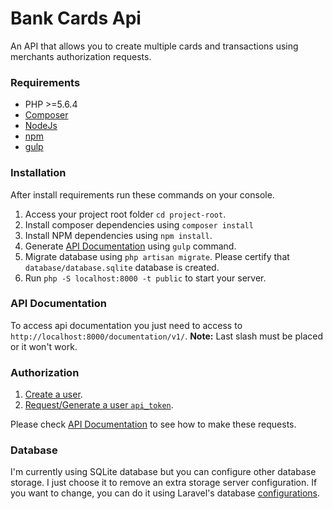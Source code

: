 # Bank Cards Api

An API that allows you to create multiple cards and transactions using merchants authorization requests.

### Requirements

* PHP >=5.6.4
* [Composer](https://getcomposer.org/download/)
* [NodeJs](https://nodejs.org/en/download/)
* [npm](https://docs.npmjs.com/getting-started/installing-node)
* [gulp](https://github.com/gulpjs/gulp/blob/master/docs/getting-started.md)

### Installation

After install requirements run these commands on your console.

1. Access your project root folder `cd project-root`.
2. Install composer dependencies using `composer install`
3. Install NPM dependencies using `npm install`.
4. Generate [API Documentation](#API-Documentation) using `gulp` command.
5. Migrate database using `php artisan migrate`. Please certify that `database/database.sqlite` database is created.
6. Run `php -S localhost:8000 -t public` to start your server.

### API Documentation

To access api documentation you just need to access to `http://localhost:8000/documentation/v1/`. 
**Note:** Last slash must be placed or it won't work.

### Authorization 

1. [Create a user](http://localhost:8000/documentation/v1/#api-Users-StoreUser).
2. [Request/Generate a user `api_token`](http://localhost:8000/documentation/v1/#api-Users-GenerateTokenUser).

Please check [API Documentation](#API-Documentation) to see how to make these requests.

### Database

I'm currently using SQLite database but you can configure other database storage. I just choose it to remove an extra storage server configuration.
If you want to change, you can do it using Laravel's database [configurations](https://laravel.com/docs/5.4/database).


